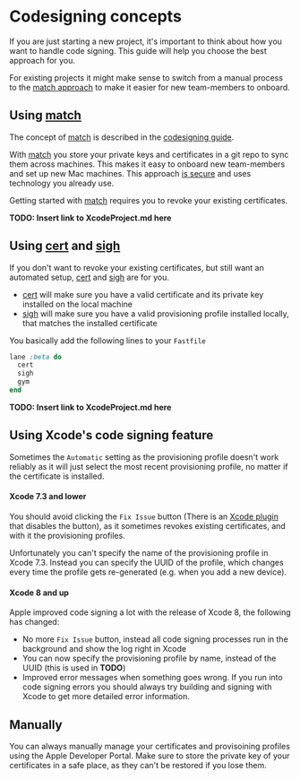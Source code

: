 # Codesigning concepts

If you are just starting a new project, it's important to think about how you want to handle code signing. This guide will help you choose the best approach for you.

For existing projects it might make sense to switch from a manual process to the [match approach](https://codesigning.guide) to make it easier for new team-members to onboard.

## Using [match](https://fastlane.tools/match)

The concept of [match](https://fastlane.tools/match) is described in the [codesigning guide](https://codesigning.guide). 

With [match](https://fastlane.tools/match) you store your private keys and certificates in a git repo to sync them across machines. This makes it easy to onboard new team-members and set up new Mac machines. This approach [is secure](https://github.com/fastlane/fastlane/tree/master/match#is-this-secure) and uses technology you already use.

Getting started with [match](https://fastlane.tools/match) requires you to revoke your existing certificates.

**TODO: Insert link to XcodeProject.md here**

## Using [cert](https://fastlane.tools/cert) and [sigh](https://fastlane.tools/sigh)

If you don't want to revoke your existing certificates, but still want an automated setup, [cert](https://fastlane.tools/cert) and [sigh](https://fastlane.tools/sigh) are for you. 

- [cert](https://fastlane.tools/cert) will make sure you have a valid certificate and its private key installed on the local machine
- [sigh](https://fastlane.tools/sigh) will make sure you have a valid provisioning profile installed locally, that matches the installed certificate

You basically add the following lines to your `Fastfile`

```ruby
lane :beta do
  cert
  sigh
  gym
end
```

**TODO: Insert link to XcodeProject.md here**

## Using Xcode's code signing feature

Sometimes the `Automatic` setting as the provisioning profile doesn't work reliably as it will just select the most recent provisioning profile, no matter if the certificate is installed. 

#### Xcode 7.3 and lower

You should avoid clicking the `Fix Issue` button (There is an [Xcode plugin](https://github.com/neonichu/FixCode#readme) that disables the button), as it sometimes revokes existing certificates, and with it the provisioning profiles.

Unfortunately you can't specify the name of the provisioning profile in Xcode 7.3. Instead you can specify the UUID of the profile, which changes every time the profile gets re-generated (e.g. when you add a new device).


#### Xcode 8 and up

Apple improved code signing a lot with the release of Xcode 8, the following has changed:

- No more `Fix Issue` button, instead all code signing processes run in the background and show the log right in Xcode
- You can now specify the provisioning profile by name, instead of the UUID (this is used in **TODO**)
- Improved error messages when something goes wrong. If you run into code signing errors you should always try building and signing with Xcode to get more detailed error information.

## Manually

You can always manually manage your certificates and provisoining profiles using the Apple Developer Portal. Make sure to store the private key of your certificates in a safe place, as they can't be restored if you lose them. 

